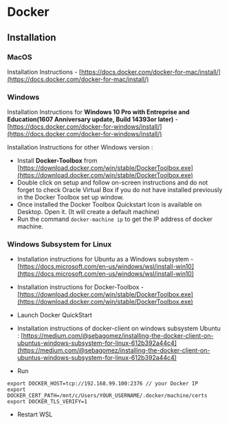 # Docker

## Installation

### MacOS

Installation Instructions - [https://docs.docker.com/docker-for-mac/install/](https://docs.docker.com/docker-for-mac/install/)

### Windows

Installation Instructions for **Windows 10 Pro with Entreprise and Education(1607 Anniversary update, Build 14393or later)** - [https://docs.docker.com/docker-for-windows/install/](https://docs.docker.com/docker-for-windows/install/)

Installation Instructions for other Windows version :

- Install **Docker-Toolbox** from [https://download.docker.com/win/stable/DockerToolbox.exe](https://download.docker.com/win/stable/DockerToolbox.exe)
- Double click on setup and follow on-screen instructions and do not forget to check Oracle Virtual Box if you do not have installed previously in the Docker Toolbox set up window.
- Once installed the Docker Toolbox Quickstart Icon is available on Desktop. Open it. (It will create a default machine)
- Run the command `docker-machine ip` to get the IP address of docker machine.

### Windows Subsystem for Linux

- Installation instructions for Ubuntu as a Windows subsystem - [https://docs.microsoft.com/en-us/windows/wsl/install-win10](https://docs.microsoft.com/en-us/windows/wsl/install-win10)

- Installation instructions for Docker-Toolbox - [https://download.docker.com/win/stable/DockerToolbox.exe](https://download.docker.com/win/stable/DockerToolbox.exe)

- Launch Docker QuickStart

- Installation instructions of docker-client on windows subsystem Ubuntu : [https://medium.com/@sebagomez/installing-the-docker-client-on-ubuntus-windows-subsystem-for-linux-612b392a44c4](https://medium.com/@sebagomez/installing-the-docker-client-on-ubuntus-windows-subsystem-for-linux-612b392a44c4)

- Run

```bashscript
export DOCKER_HOST=tcp://192.168.99.100:2376 // your Docker IP
export DOCKER_CERT_PATH=/mnt/c/Users/YOUR_USERNAME/.docker/machine/certs
export DOCKER_TLS_VERIFY=1
```

- Restart WSL
